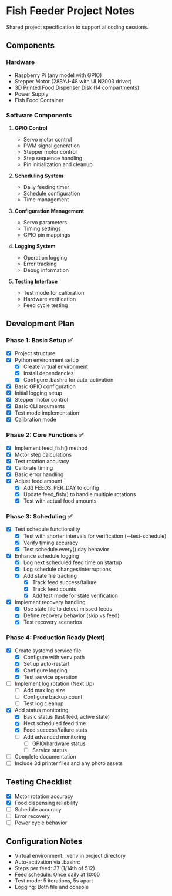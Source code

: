 # Fish Feeder Project Notes

Shared project specification to support ai coding sessions.

## Components

### Hardware
- Raspberry Pi (any model with GPIO)
- Stepper Motor (28BYJ-48 with ULN2003 driver)
- 3D Printed Food Dispenser Disk (14 compartments)
- Power Supply
- Fish Food Container

### Software Components
1. **GPIO Control**
   - Servo motor control
   - PWM signal generation
   - Stepper motor control
   - Step sequence handling
   - Pin initialization and cleanup

2. **Scheduling System**
   - Daily feeding timer
   - Schedule configuration
   - Time management

3. **Configuration Management**
   - Servo parameters
   - Timing settings
   - GPIO pin mappings

4. **Logging System**
   - Operation logging
   - Error tracking
   - Debug information

5. **Testing Interface**
   - Test mode for calibration
   - Hardware verification
   - Feed cycle testing

## Development Plan

### Phase 1: Basic Setup ✅
- [x] Project structure
- [x] Python environment setup
    - [x] Create virtual environment
    - [x] Install dependencies
    - [x] Configure .bashrc for auto-activation
- [x] Basic GPIO configuration
- [x] Initial logging setup
- [x] Stepper motor control
- [x] Basic CLI arguments
- [x] Test mode implementation
- [x] Calibration mode

### Phase 2: Core Functions ✅
- [x] Implement feed_fish() method
- [x] Motor step calculations
- [x] Test rotation accuracy
- [x] Calibrate timing
- [x] Basic error handling
- [x] Adjust feed amount
    - [x] Add FEEDS_PER_DAY to config
    - [x] Update feed_fish() to handle multiple rotations
    - [x] Test with actual food amounts

### Phase 3: Scheduling ✅
- [x] Test schedule functionality
    - [x] Test with shorter intervals for verification (--test-schedule)
    - [x] Verify timing accuracy
    - [x] Test schedule.every().day behavior
- [x] Enhance schedule logging
    - [x] Log next scheduled feed time on startup
    - [x] Log schedule changes/interruptions
    - [x] Add state file tracking
        - [x] Track feed success/failure
        - [x] Track feed counts
        - [x] Add test mode for state verification
- [x] Implement recovery handling
    - [x] Use state file to detect missed feeds
    - [x] Define recovery behavior (skip vs feed)
    - [x] Test recovery scenarios

### Phase 4: Production Ready (Next)
- [x] Create systemd service file
    - [x] Configure with venv path
    - [x] Set up auto-restart
    - [x] Configure logging
    - [x] Test service operation
- [ ] Implement log rotation (Next Up)
    - [ ] Add max log size
    - [ ] Configure backup count
    - [ ] Test log cleanup
- [x] Add status monitoring
    - [x] Basic status (last feed, active state)
    - [x] Next scheduled feed time
    - [x] Feed success/failure stats
    - [ ] Add advanced monitoring
        - [ ] GPIO/hardware status
        - [ ] Service status
- [ ] Complete documentation
- [ ] Include 3d printer files and any photo assets

## Testing Checklist
- [x] Motor rotation accuracy
- [x] Food dispensing reliability
- [ ] Schedule accuracy
- [ ] Error recovery
- [ ] Power cycle behavior

## Configuration Notes
- Virtual environment: .venv in project directory
- Auto-activation via .bashrc
- Steps per feed: 37 (1/14th of 512)
- Feed schedule: Once daily at 10:00
- Test mode: 5 iterations, 5s apart
- Logging: Both file and console
